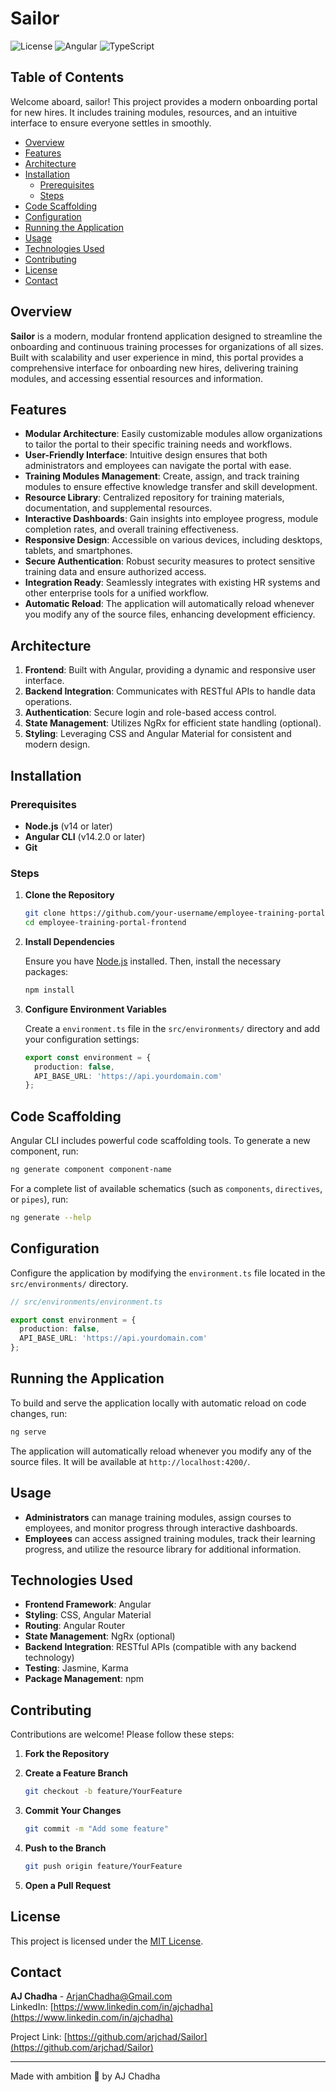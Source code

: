 # Sailor

![License](https://img.shields.io/badge/license-MIT-blue.svg)
![Angular](https://img.shields.io/badge/angular-14.2.0-red.svg)
![TypeScript](https://img.shields.io/badge/typescript-4.5.4-blue.svg)

## Table of Contents
Welcome aboard, sailor!  This project provides a modern onboarding portal for new hires. It includes training modules, resources, and an intuitive interface to ensure everyone settles in smoothly.


- [Overview](#overview)
- [Features](#features)
- [Architecture](#architecture)
- [Installation](#installation)
  - [Prerequisites](#prerequisites)
  - [Steps](#steps)
- [Code Scaffolding](#code-scaffolding)
- [Configuration](#configuration)
- [Running the Application](#running-the-application)
- [Usage](#usage)
- [Technologies Used](#technologies-used)
- [Contributing](#contributing)
- [License](#license)
- [Contact](#contact)

## Overview

**Sailor** is a modern, modular frontend application designed to streamline the onboarding and continuous training processes for organizations of all sizes. Built with scalability and user experience in mind, this portal provides a comprehensive interface for onboarding new hires, delivering training modules, and accessing essential resources and information.

## Features

- **Modular Architecture**: Easily customizable modules allow organizations to tailor the portal to their specific training needs and workflows.
- **User-Friendly Interface**: Intuitive design ensures that both administrators and employees can navigate the portal with ease.
- **Training Modules Management**: Create, assign, and track training modules to ensure effective knowledge transfer and skill development.
- **Resource Library**: Centralized repository for training materials, documentation, and supplemental resources.
- **Interactive Dashboards**: Gain insights into employee progress, module completion rates, and overall training effectiveness.
- **Responsive Design**: Accessible on various devices, including desktops, tablets, and smartphones.
- **Secure Authentication**: Robust security measures to protect sensitive training data and ensure authorized access.
- **Integration Ready**: Seamlessly integrates with existing HR systems and other enterprise tools for a unified workflow.
- **Automatic Reload**: The application will automatically reload whenever you modify any of the source files, enhancing development efficiency.

## Architecture

1. **Frontend**: Built with Angular, providing a dynamic and responsive user interface.
2. **Backend Integration**: Communicates with RESTful APIs to handle data operations.
3. **Authentication**: Secure login and role-based access control.
4. **State Management**: Utilizes NgRx for efficient state handling (optional).
5. **Styling**: Leveraging CSS and Angular Material for consistent and modern design.

## Installation

### Prerequisites

- **Node.js** (v14 or later)
- **Angular CLI** (v14.2.0 or later)
- **Git**

### Steps

1. **Clone the Repository**

    ```bash
    git clone https://github.com/your-username/employee-training-portal-frontend.git
    cd employee-training-portal-frontend
    ```

2. **Install Dependencies**

    Ensure you have [Node.js](https://nodejs.org/) installed. Then, install the necessary packages:

    ```bash
    npm install
    ```

3. **Configure Environment Variables**

    Create a `environment.ts` file in the `src/environments/` directory and add your configuration settings:

    ```typescript
    export const environment = {
      production: false,
      API_BASE_URL: 'https://api.yourdomain.com'
    };
    ```

## Code Scaffolding

Angular CLI includes powerful code scaffolding tools. To generate a new component, run:

```bash
ng generate component component-name
```

For a complete list of available schematics (such as `components`, `directives`, or `pipes`), run:

```bash
ng generate --help
```

## Configuration

Configure the application by modifying the `environment.ts` file located in the `src/environments/` directory.

```typescript
// src/environments/environment.ts

export const environment = {
  production: false,
  API_BASE_URL: 'https://api.yourdomain.com'
};
```

## Running the Application

To build and serve the application locally with automatic reload on code changes, run:

```bash
ng serve
```

The application will automatically reload whenever you modify any of the source files. It will be available at `http://localhost:4200/`.

## Usage

- **Administrators** can manage training modules, assign courses to employees, and monitor progress through interactive dashboards.
- **Employees** can access assigned training modules, track their learning progress, and utilize the resource library for additional information.

## Technologies Used

- **Frontend Framework**: Angular
- **Styling**: CSS, Angular Material
- **Routing**: Angular Router
- **State Management**: NgRx (optional)
- **Backend Integration**: RESTful APIs (compatible with any backend technology)
- **Testing**: Jasmine, Karma
- **Package Management**: npm

## Contributing

Contributions are welcome! Please follow these steps:

1. **Fork the Repository**

2. **Create a Feature Branch**

    ```bash
    git checkout -b feature/YourFeature
    ```

3. **Commit Your Changes**

    ```bash
    git commit -m "Add some feature"
    ```

4. **Push to the Branch**

    ```bash
    git push origin feature/YourFeature
    ```

5. **Open a Pull Request**

## License

This project is licensed under the [MIT License](LICENSE).

## Contact

**AJ Chadha** - [ArjanChadha@Gmail.com](mailto:ArjanChadha@Gmail.com)  
LinkedIn: [https://www.linkedin.com/in/ajchadha](https://www.linkedin.com/in/ajchadha)  

Project Link: [https://github.com/arjchad/Sailor](https://github.com/arjchad/Sailor)

---

Made with ambition 🤩 by AJ Chadha
